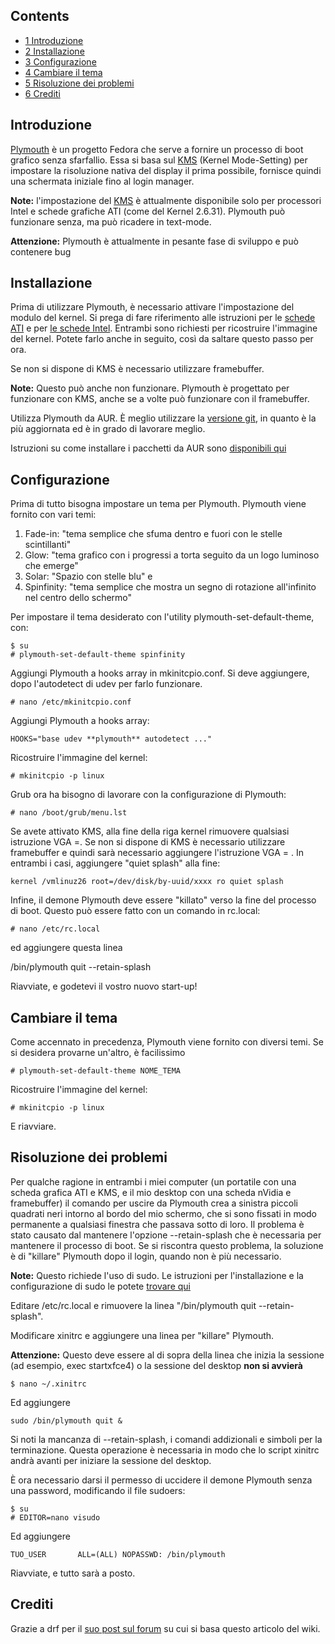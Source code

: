 ## Contents

*   [1 Introduzione](#Introduzione)
*   [2 Installazione](#Installazione)
*   [3 Configurazione](#Configurazione)
*   [4 Cambiare il tema](#Cambiare_il_tema)
*   [5 Risoluzione dei problemi](#Risoluzione_dei_problemi)
*   [6 Crediti](#Crediti)

## Introduzione

[Plymouth](http://fedoraproject.org/wiki/Releases/FeatureBetterStartup) è un progetto Fedora che serve a fornire un processo di boot grafico senza sfarfallio. Essa si basa sul [KMS](/index.php/KMS "KMS") (Kernel Mode-Setting) per impostare la risoluzione nativa del display il prima possibile, fornisce quindi una schermata iniziale fino al login manager.

**Note:** l'impostazione del [KMS](/index.php/KMS "KMS") è attualmente disponibile solo per processori Intel e schede grafiche ATI (come del Kernel 2.6.31). Plymouth può funzionare senza, ma può ricadere in text-mode.

**Attenzione:** Plymouth è attualmente in pesante fase di sviluppo e può contenere bug

## Installazione

Prima di utilizzare Plymouth, è necessario attivare l'impostazione del modulo del kernel. Si prega di fare riferimento alle istruzioni per le [schede ATI](/index.php/ATI#AMD.2FAti_cards_and_KernelModeSetting_.28KMS.29 "ATI") e per [le schede Intel](/index.php/Intel#KMS_.28Kernel_Mode_Setting.29 "Intel"). Entrambi sono richiesti per ricostruire l'immagine del kernel. Potete farlo anche in seguito, così da saltare questo passo per ora.

Se non si dispone di KMS è necessario utilizzare framebuffer.

**Note:** Questo può anche non funzionare. Plymouth è progettato per funzionare con KMS, anche se a volte può funzionare con il framebuffer.

Utilizza Plymouth da AUR. È meglio utilizzare la [versione git](https://aur.archlinux.org/packages.php?ID=26117), in quanto è la più aggiornata ed è in grado di lavorare meglio.

Istruzioni su come installare i pacchetti da AUR sono [disponibili qui](/index.php/AUR_User_Guidelines_(Italiano)#Installare_pacchetti_da_AUR "AUR User Guidelines (Italiano)")

## Configurazione

Prima di tutto bisogna impostare un tema per Plymouth. Plymouth viene fornito con vari temi:

1.  Fade-in: "tema semplice che sfuma dentro e fuori con le stelle scintillanti"
2.  Glow: "tema grafico con i progressi a torta seguito da un logo luminoso che emerge"
3.  Solar: "Spazio con stelle blu" e
4.  Spinfinity: "tema semplice che mostra un segno di rotazione all'infinito nel centro dello schermo"

Per impostare il tema desiderato con l'utility plymouth-set-default-theme, con:

```
$ su 
# plymouth-set-default-theme spinfinity 

```

Aggiungi Plymouth a hooks array in mkinitcpio.conf. Si deve aggiungere, dopo l'autodetect di udev per farlo funzionare.

```
# nano /etc/mkinitcpio.conf 

```

Aggiungi Plymouth a hooks array:

```
HOOKS="base udev **plymouth** autodetect ..."

```

Ricostruire l'immagine del kernel:

```
# mkinitcpio -p linux

```

Grub ora ha bisogno di lavorare con la configurazione di Plymouth:

```
# nano /boot/grub/menu.lst

```

Se avete attivato KMS, alla fine della riga kernel rimuovere qualsiasi istruzione VGA =. Se non si dispone di KMS è necessario utilizzare framebuffer e quindi sarà necessario aggiungere l'istruzione VGA = . In entrambi i casi, aggiungere "quiet splash" alla fine:

```
kernel /vmlinuz26 root=/dev/disk/by-uuid/xxxx ro quiet splash 

```

Infine, il demone Plymouth deve essere "killato" verso la fine del processo di boot. Questo può essere fatto con un comando in rc.local:

```
# nano /etc/rc.local 

```

ed aggiungere questa linea

/bin/plymouth quit --retain-splash

Riavviate, e godetevi il vostro nuovo start-up!

## Cambiare il tema

Come accennato in precedenza, Plymouth viene fornito con diversi temi. Se si desidera provarne un'altro, è facilissimo

```
# plymouth-set-default-theme NOME_TEMA 

```

Ricostruire l'immagine del kernel:

```
# mkinitcpio -p linux

```

E riavviare.

## Risoluzione dei problemi

Per qualche ragione in entrambi i miei computer (un portatile con una scheda grafica ATI e KMS, e il mio desktop con una scheda nVidia e framebuffer) il comando per uscire da Plymouth crea a sinistra piccoli quadrati neri intorno al bordo del mio schermo, che si sono fissati in modo permanente a qualsiasi finestra che passava sotto di loro. Il problema è stato causato dal mantenere l'opzione --retain-splash che è necessaria per mantenere il processo di boot. Se si riscontra questo problema, la soluzione è di "killare" Plymouth dopo il login, quando non è più necessario.

**Note:** Questo richiede l'uso di sudo. Le istruzioni per l'installazione e la configurazione di sudo le potete [trovare qui](/index.php/Sudo "Sudo")

Editare /etc/rc.local e rimuovere la linea "/bin/plymouth quit --retain-splash".

Modificare xinitrc e aggiungere una linea per "killare" Plymouth.

**Attenzione:** Questo deve essere al di sopra della linea che inizia la sessione (ad esempio, exec startxfce4) o la sessione del desktop **non si avvierà**

```
$ nano ~/.xinitrc 

```

Ed aggiungere

```
sudo /bin/plymouth quit & 

```

Si noti la mancanza di --retain-splash, i comandi addizionali e simboli per la terminazione. Questa operazione è necessaria in modo che lo script xinitrc andrà avanti per iniziare la sessione del desktop.

È ora necessario darsi il permesso di uccidere il demone Plymouth senza una password, modificando il file sudoers:

```
$ su 
# EDITOR=nano visudo

```

Ed aggiungere

```
TUO_USER       ALL=(ALL) NOPASSWD: /bin/plymouth 

```

Riavviate, e tutto sarà a posto.

## Crediti

Grazie a drf per il [suo post sul forum](https://bbs.archlinux.org/viewtopic.php?id=81406) su cui si basa questo articolo del wiki.